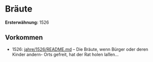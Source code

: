 # Bräute

**Ersterwähnung:** 1526

## Vorkommen
- 1526: [jahre/1526/README.md](../jahre/1526/README.md) – Die Bräute, wenn Bürger oder deren Kinder andern-
Orts gefreit, hat der Rat holen laſſen...
